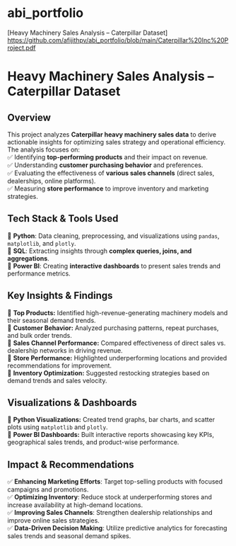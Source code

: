 # abi_portfolio
[Heavy Machinery Sales Analysis – Caterpillar Dataset]
https://github.com/afijithpv/abi_portfolio/blob/main/Caterpillar%20Inc%20Project.pdf


# **Heavy Machinery Sales Analysis – Caterpillar Dataset**  

## **Overview**  
This project analyzes **Caterpillar heavy machinery sales data** to derive actionable insights for optimizing sales strategy and operational efficiency. The analysis focuses on:  
✅ Identifying **top-performing products** and their impact on revenue.  
✅ Understanding **customer purchasing behavior** and preferences.  
✅ Evaluating the effectiveness of **various sales channels** (direct sales, dealerships, online platforms).  
✅ Measuring **store performance** to improve inventory and marketing strategies.  

## **Tech Stack & Tools Used**  
🔹 **Python**: Data cleaning, preprocessing, and visualizations using `pandas`, `matplotlib`, and `plotly`.  
🔹 **SQL**: Extracting insights through **complex queries, joins, and aggregations**.  
🔹 **Power BI**: Creating **interactive dashboards** to present sales trends and performance metrics.  

## **Key Insights & Findings**  
📌 **Top Products:** Identified high-revenue-generating machinery models and their seasonal demand trends.  
📌 **Customer Behavior:** Analyzed purchasing patterns, repeat purchases, and bulk order trends.  
📌 **Sales Channel Performance:** Compared effectiveness of direct sales vs. dealership networks in driving revenue.  
📌 **Store Performance:** Highlighted underperforming locations and provided recommendations for improvement.  
📌 **Inventory Optimization:** Suggested restocking strategies based on demand trends and sales velocity.  

## **Visualizations & Dashboards**  
🔹 **Python Visualizations:** Created trend graphs, bar charts, and scatter plots using `matplotlib` and `plotly`.  
🔹 **Power BI Dashboards:** Built interactive reports showcasing key KPIs, geographical sales trends, and product-wise performance.  

## **Impact & Recommendations**  
✅ **Enhancing Marketing Efforts**: Target top-selling products with focused campaigns and promotions.  
✅ **Optimizing Inventory**: Reduce stock at underperforming stores and increase availability at high-demand locations.  
✅ **Improving Sales Channels**: Strengthen dealership relationships and improve online sales strategies.  
✅ **Data-Driven Decision Making**: Utilize predictive analytics for forecasting sales trends and seasonal demand spikes.  


